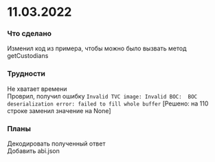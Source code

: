 # 11.03.2022  
### Что сделано  
Изменил код из примера, чтобы можно было вызвать метод getCustodians  
### Трудности  
Не хватает времени  
Проврил, получил ошибку `Invalid TVC image: Invalid BOC:  BOC deserialization error: failed to fill whole buffer` [Решено: на 110 строке заменил значение на None]  
### Планы  
Декодировать полученный ответ  
Добавить abi.json  